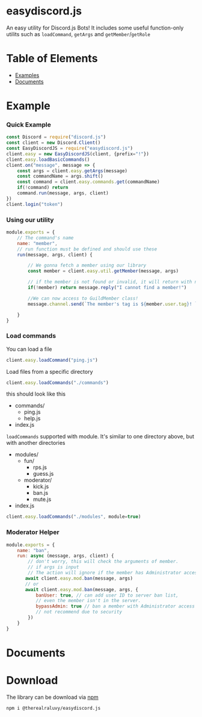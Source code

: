 # easydiscord.js
An easy utility for Discord.js Bots! It includes some useful function-only utilits such as `loadCommand`, `getArgs` and `getMember`/`getRole`
# Table of Elements
* [Examples](#example)
* [Documents](#documents)
# Example
### Quick Example
```js
const Discord = require("discord.js")
const client = new Discord.Client()
const EasyDiscordJS = require("easydiscord.js")
client.easy = new EasyDiscordJS(client, {prefix="!"})
client.easy.loadBasicCommands()
client.on("message", message => {
    const args = client.easy.getArgs(message)
    const commandName = args.shift()
    const command = client.easy.commands.get(commandName)
    if(!command) return 
    command.run(message, args, client)
})
client.login("token")
```

### Using our utility
```js
module.exports = {
    // The command's name
    name: "member",
    // run function must be defined and should use these
    run(message, args, client) {

        // We gonna fetch a member using our library
        const member = client.easy.util.getMember(message, args)

        // if the member is not found or invalid, it will return with null
        if(!member) return message.reply("I cannot find a member!")

        //We can now access to GuildMember class!
        message.channel.send(`The member's tag is ${member.user.tag}! `)

    }
}
```

### Load commands
You can load a file 
```js
client.easy.loadCommand("ping.js")
```
Load files from a specific directory
```js
client.easy.loadCommands("./commands")
```
this should look like this<br>
* commands/
   * ping.js
   * help.js
* index.js

`loadCommands` supported with module. It's similar to one directory above, but with another directories
* modules/
   * fun/
        * rps.js
        * guess.js
    * moderator/
        * kick.js
        * ban.js
        * mute.js
* index.js
```js
client.easy.loadCommands("./modules", module=true)
```
### Moderator Helper
```js
module.exports = {
    name: "ban",
    run: async (message, args, client) {
        // don't worry, this will check the arguments of member. 
        // if args is input
        // The action will ignore if the member has Administrator access
       await client.easy.mod.ban(message, args)
       // or 
       await client.easy.mod.ban(message, args, {
           banUser: true, // can add user ID to server ban list,
           // even the member isn't in the server.
           bypassAdmin: true // ban a member with Administrator access
           // not recommend due to security
        })
    }
}
```
# Documents

# Download
The library can be download via [npm](https://www.npmjs.com)
```
npm i @therealraluvy/easydiscord.js
```

